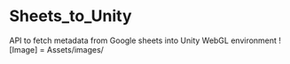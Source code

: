 # Sheets_to_Unity
API to fetch metadata from Google sheets into Unity WebGL environment
![Image] = Assets/images/
